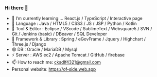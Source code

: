 ### Hi there 👋

<!--
**cksdlf856/cksdlf856** is a ✨ _special_ ✨ repository because its `README.md` (this file) appears on your GitHub profile.
-->
- 🌱 I’m currently learning ... React.js / TypeScript / Interactive page
- 🤔 Language : Java / HTML5 / CSS3 / JS / JSP / Python / Kotlin
- 💬 Tool & Editor : Eclipse / VScode / SublimeText / Websquare5 / SVN / Git / Jenkins (basic) / DBeaver / SQL Developer  
- 🔭 Framework & Library : Spring / eGovFrame / Jquery / Highchart / Three.js / Django 
- 😄 DB : Oracle / MariaDB / Mysql
- ⚡ Server : AWS ec2 / Apache Tomcat / GitHub / firebase
- 📫 How to reach me: cksdlf4321@gmail.com
- Personal website: https://of-side.web.app


